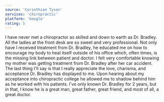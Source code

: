 ```yaml
---
source: 'Corinthian Tyson'
services: 'chiropractic'
platform: 'Google'
rating: 5
---
```


I have never met a chiropractor as skilled and down to earth as Dr. Bradley. All the ladies at the front desk are so sweet and very professional. Not only have I received treatment from Dr. Bradley, he educated me on how to encourage my body to heal itself outside of his office which, often times, is the missing link between patient and doctor. I felt very comfortable knowing my mother was getting treatment from Dr. Bradley after her car accident. The last thing I'll say is that I really appreciate the love, charisma, and acceptance Dr. Bradley has displayed to me. Upon hearing about my acceptance into chiropractic college he allowed me to shadow behind him as he worked with his patients. I've only known Dr. Bradley for 2 years, but in that, I know he is a great man, great father, great friend, and most of all, a great doctor.

